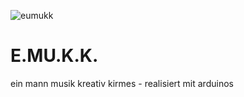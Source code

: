 ![eumukk](https://github.com/codekoch/emukk/blob/main/emukk.jpg)
# E.MU.K.K.
ein mann musik kreativ kirmes - realisiert mit arduinos 
